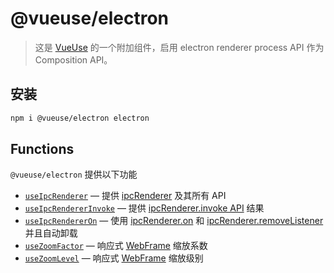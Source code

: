 # @vueuse/electron

> 这是 [VueUse](https://github.com/vueuse/vueuse) 的一个附加组件，启用 electron renderer process API 作为 Composition API。


## 安装

```bash
npm i @vueuse/electron electron
```

## Functions

`@vueuse/electron` 提供以下功能

  - [`useIpcRenderer`](https://vueuse.org/electron/useIpcRenderer/) — 提供 [ipcRenderer](https://www.electronjs.org/docs/api/ipc-renderer) 及其所有 API
  - [`useIpcRendererInvoke`](https://vueuse.org/electron/useIpcRendererInvoke/) — 提供 [ipcRenderer.invoke API](https://www.electronjs.org/docs/api/ipc-renderer#ipcrendererinvokechannel-args) 结果
  - [`useIpcRendererOn`](https://vueuse.org/electron/useIpcRendererOn/) — 使用 [ipcRenderer.on](https://www.electronjs.org/docs/api/ipc-renderer#ipcrendereronchannel-listener) 和 [ipcRenderer.removeListener](https://www.electronjs.org/docs/api/ipc-renderer#ipcrendererremovelistenerchannel-listener) 并且自动卸载
  - [`useZoomFactor`](https://vueuse.org/electron/useZoomFactor/) — 响应式 [WebFrame](https://www.electronjs.org/docs/api/web-frame#webframe) 缩放系数
  - [`useZoomLevel`](https://vueuse.org/electron/useZoomLevel/) — 响应式 [WebFrame](https://www.electronjs.org/docs/api/web-frame#webframe) 缩放级别


